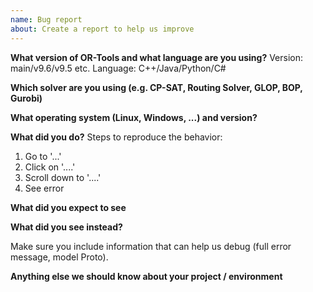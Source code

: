 ```yaml
---
name: Bug report
about: Create a report to help us improve
---
```



**What version of OR-Tools and what language are you using?**
Version: main/v9.6/v9.5 etc.
Language: C++/Java/Python/C#

**Which solver are you using (e.g. CP-SAT, Routing Solver, GLOP, BOP, Gurobi)**

**What operating system (Linux, Windows, ...) and version?**

**What did you do?**
Steps to reproduce the behavior:
1. Go to '...'
2. Click on '....'
3. Scroll down to '....'
4. See error

**What did you expect to see**

**What did you see instead?**

Make sure you include information that can help us debug (full error message, model Proto).

**Anything else we should know about your project / environment**
